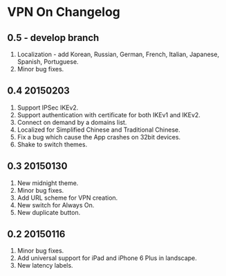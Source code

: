 # VPN On Changelog

## 0.5 - develop branch

1. Localization - add Korean, Russian, German, French, Italian, Japanese, Spanish, Portuguese.
2. Minor bug fixes.

## 0.4 20150203

1. Support IPSec IKEv2.
2. Support authentication with certificate for both IKEv1 and IKEv2.
3. Connect on demand by a domains list.
4. Localized for Simplified Chinese and Traditional Chinese.
5. Fix a bug which cause the App crashes on 32bit devices.
6. Shake to switch themes.

## 0.3 20150130

1. New midnight theme.
2. Minor bug fixes.
3. Add URL scheme for VPN creation.
4. New switch for Always On.
5. New duplicate button.

## 0.2 20150116

1. Minor bug fixes.
2. Add universal support for iPad and iPhone 6 Plus in landscape.
3. New latency labels.